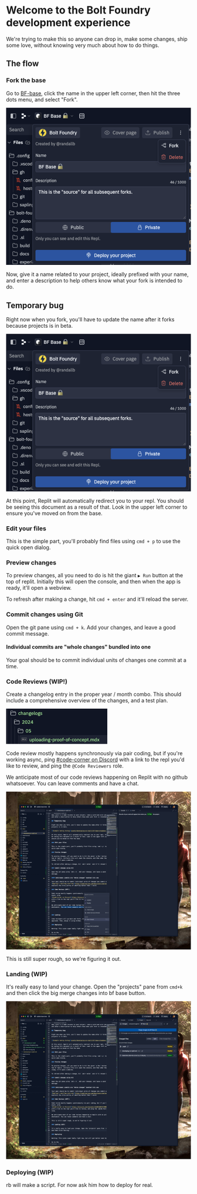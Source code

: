 # Welcome to the Bolt Foundry development experience

We're trying to make this so anyone can drop in, make some changes, ship some
love, without knowing very much about how to do things.

## The flow

### Fork the base

Go to [BF-base](https://replit.com/t/bolt-foundry/xjbbzx/repls/BF-Base), click
the name in the upper left corner, then hit the three dots menu, and select
"Fork".

![Example of the dropdown](assets/developing-on-replit/bf-base-dropdown.png)

Now, give it a name related to your project, ideally prefixed with your name,
and enter a description to help others know what your fork is intended to do.

## Temporary bug

Right now when you fork, you'll have to update the name after it forks because
projects is in beta.

![Example naming dialog](assets/developing-on-replit/bf-base-dropdown.png)

At this point, Replit will automatically redirect you to your repl. You should
be seeing this document as a result of that. Look in the upper left corner to
ensure you've moved on from the base.

### Edit your files

This is the simple part, you'll probably find files using `cmd + p` to use the
quick open dialog.

### Preview changes

To preview changes, all you need to do is hit the giant `▶ Run` button at the
top of replit. Initially this will open the console, and then when the app is
ready, it'll open a webview.

To refresh after making a change, hit `cmd + enter` and it'll reload the server.

### Commit changes using Git

Open the git pane using `cmd + k`. Add your changes, and leave a good commit
message.

#### Individual commits are "whole changes" bundled into one

Your goal should be to commit individual units of changes one commit at a time.

### Code Reviews (WIP!)

Create a changelog entry in the proper year / month combo. This should include a
comprehensive overview of the changes, and a test plan.

![example changelog](docs/assets/developing-on-replit/example-changelog.png)

Code review mostly happens synchronously via pair coding, but if you're working
async, ping
[#code-corner on Discord](https://discord.com/channels/1128726973770903703/1128760802636218568)
with a link to the repl you'd like to review, and ping the `@Code Reviewers`
role.

We anticipate most of our code reviews happening on Replit with no github
whatsoever. You can leave comments and have a chat. 

![starting a thread example](assets/developing-on-replit/starting-a-thread.png)

This is still super rough, so we're figuring it out.



### Landing (WIP)

It's really easy to land your change. Open the "projects" pane from `cmd+k`
and then click the big merge changes into bf base button.

![starting a thread example](assets/developing-on-replit/merge-changes.png)

### Deploying (WIP)

rb will make a script. For now ask him how to deploy for real.